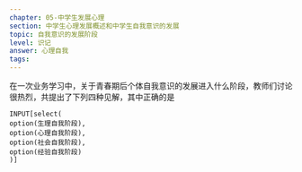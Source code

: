 ```yaml
---
chapter: 05-中学生发展心理
section: 中学生心理发展概述和中学生自我意识的发展
topic: 自我意识的发展阶段
level: 识记
answer: 心理自我
tags:
---
```


在一次业务学习中，关于青春期后个体自我意识的发展进入什么阶段，教师们讨论很热烈，共提出了下列四种见解，其中正确的是

```meta-bind
INPUT[select(
option(生理自我阶段),
option(心理自我阶段),
option(社会自我阶段),
option(经验自我阶段)
)]
```